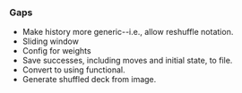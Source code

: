 ### Gaps

- Make history more generic--i.e., allow reshuffle notation.
- Sliding window
- Config for weights
- Save successes, including moves and initial state, to file.
- Convert to using functional.
- Generate shuffled deck from image.